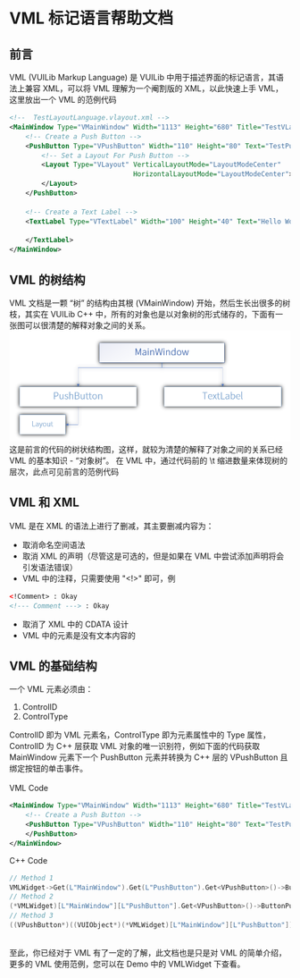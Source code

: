 # VML 标记语言帮助文档

## 前言
VML (VUILib Markup Language) 是 VUILib 中用于描述界面的标记语言，其语法上兼容 XML，可以将 VML 理解为一个阉割版的 XML，以此快速上手 VML，这里放出一个 VML 的范例代码
```XML
<!--  TestLayoutLanguage.vlayout.xml -->
<MainWindow Type="VMainWindow" Width="1113" Height="680" Title="TestVLayoutLanguage">
    <!-- Create a Push Button -->
    <PushButton Type="VPushButton" Width="110" Height="80" Text="TestPushButton">
        <!-- Set a Layout For Push Button -->
        <Layout Type="VLayout" VerticalLayoutMode="LayoutModeCenter"
                               HorizontalLayoutMode="LayoutModeCenter">
        </Layout>
    </PushButton>

    <!-- Create a Text Label -->
    <TextLabel Type="VTextLabel" Width="100" Height="40" Text="Hello World!" X="0" Y="0" TextSize="20">

    </TextLabel>
</MainWindow>
```

## VML 的树结构

VML 文档是一颗 “树” 的结构由其根 (VMainWindow) 开始，然后生长出很多的树枝，其实在 VUILib C++ 中，所有的对象也是以对象树的形式储存的，下面有一张图可以很清楚的解释对象之间的关系。
![Tree Map](./MDSource/TreeViewMap.png)
这是前言的代码的树状结构图，这样，就较为清楚的解释了对象之间的关系已经 VML 的基本知识 - “对象树”。
在 VML 中，通过代码前的 \t 缩进数量来体现树的层次，此点可见前言的范例代码
## VML 和 XML 
VML 是在 XML 的语法上进行了删减，其主要删减内容为：
* 取消命名空间语法
* 取消 XML 的声明（尽管这是可选的，但是如果在 VML 中尝试添加声明将会引发语法错误）
* VML 中的注释，只需要使用 "<!>" 即可，例
```XML
<!Comment> : Okay
<!--- Comment ---> : Okay
```
* 取消了 XML 中的 CDATA 设计
* VML 中的元素是没有文本内容的

## VML 的基础结构
一个 VML 元素必须由：<br>
1. ControlID
2. ControlType

ControlID 即为 VML 元素名，ControlType 即为元素属性中的 Type 属性，ControlID 为 C++ 层获取 VML 对象的唯一识别符，例如下面的代码获取 MainWindow 元素下一个 PushButton 元素并转换为 C++ 层的 VPushButton 且绑定按钮的单击事件。<br><br>
VML Code
```XML
<MainWindow Type="VMainWindow" Width="1113" Height="680" Title="TestVLayoutLanguage">
    <!-- Create a Push Button -->
    <PushButton Type="VPushButton" Width="110" Height="80" Text="TestPushButton">
    </PushButton>
</MainWindow>
```
C++ Code
```C++
// Method 1
VMLWidget->Get(L"MainWindow").Get(L"PushButton").Get<VPushButton>()->ButtonPushed.Connect(VMLButtonOnClicked);
// Method 2
(*VMLWidget)[L"MainWindow"][L"PushButton"].Get<VPushButton>()->ButtonPushed.Connect(VMLButtonOnClicked);
// Method 3
((VPushButton*)((VUIObject*)(*VMLWidget)[L"MainWindow"][L"PushButton"]))->ButtonPushed.Connect(VMLButtonOnClicked);
```
<br>
至此，你已经对于 VML 有了一定的了解，此文档也是只是对 VML 的简单介绍，更多的 VML 使用范例，您可以在 Demo 中的 VMLWidget 下查看。